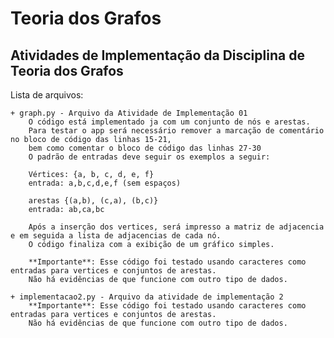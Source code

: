 # Teoria dos Grafos
Atividades de Implementação da Disciplina de Teoria dos Grafos
-
Lista de arquivos:
    
    + graph.py - Arquivo da Atividade de Implementação 01
        O código está implementado ja com um conjunto de nós e arestas. 
        Para testar o app será necessário remover a marcação de comentário no bloco de código das linhas 15-21, 
        bem como comentar o bloco de código das linhas 27-30
        O padrão de entradas deve seguir os exemplos a seguir:
        
        Vértices: {a, b, c, d, e, f}
        entrada: a,b,c,d,e,f (sem espaços)

        arestas {(a,b), (c,a), (b,c)}
        entrada: ab,ca,bc

        Após a inserção dos vertices, será impresso a matriz de adjacencia e em seguida a lista de adjacencias de cada nó. 
        O código finaliza com a exibição de um gráfico simples.

        **Importante**: Esse código foi testado usando caracteres como entradas para vertices e conjuntos de arestas. 
        Não há evidências de que funcione com outro tipo de dados.
    
    + implementacao2.py - Arquivo da atividade de implementação 2
        **Importante**: Esse código foi testado usando caracteres como entradas para vertices e conjuntos de arestas. 
        Não há evidências de que funcione com outro tipo de dados.
